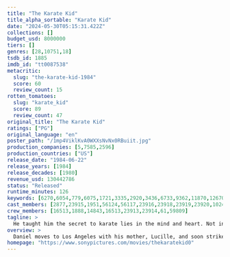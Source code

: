 ```yaml
---
title: "The Karate Kid"
title_alpha_sortable: "Karate Kid"
date: "2024-05-30T05:15:31.422Z"
collections: []
budget_usd: 8000000
tiers: []
genres: [28,10751,18]
tsdb_id: 1885
imdb_id: "tt0087538"
metacritic:
  slug: "the-karate-kid-1984"
  score: 60
  review_count: 15
rotten_tomatoes:
  slug: "karate_kid"
  score: 89
  review_count: 47
original_title: "The Karate Kid"
ratings: ["PG"]
original_language: "en"
poster_path: "/1mp4ViklKvA0WXXsNvNx0RBuiit.jpg"
production_companies: [5,7585,2596]
production_countries: ["US"]
release_date: "1984-06-22"
release_years: [1984]
release_decades: [1980]
revenue_usd: 130442786
status: "Released"
runtime_minutes: 126
keywords: [6270,6054,779,6075,1721,3335,2920,3436,6733,9362,11870,12670,13043,14731,14768,15246,33738,33910,156159,156162,159306,161643,165137,165402,171493,180825,188237,220070,269719,288234]
cast_members: [2877,23915,1951,56124,56117,23916,23918,23919,23920,102435,83978,67893,163011,11794,166671,16476,6916,33014,95469,90749,57253]
crew_members: [16513,1888,14843,16513,23913,23914,61,59809]
tagline: >
  He taught him the secret to karate lies in the mind and heart. Not in the hands.
overview: >
  Daniel moves to Los Angeles with his mother, Lucille, and soon strikes up a relationship with Ali. He quickly finds himself the target of bullying by a group of high school students, led by Ali's ex-boyfriend Johnny, who study karate at the Cobra Kai dojo under ruthless sensei, John Kreese. Fortunately, Daniel befriends Mr. Miyagi, an unassuming repairman who just happens to be a martial arts master himself. Miyagi takes Daniel under his wing, training him in a more compassionate form of karate for self-defense and later, preparing him to compete against the brutal Cobra Kai.
homepage: "https://www.sonypictures.com/movies/thekaratekid0"
---
```

